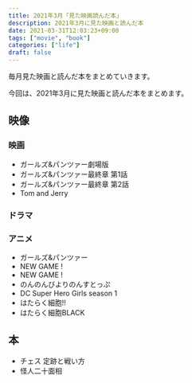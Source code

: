 ```yaml
---
title: 2021年3月「見た映画読んだ本」
description: 2021年3月に見た映画と読んだ本
date: 2021-03-31T12:03:23+09:00
tags: ["movie", "book"]
categories: ["life"]
draft: false
---
```


毎月見た映画と読んだ本をまとめていきます。

今回は、2021年3月に見た映画と読んだ本をまとめます。

## 映像

### 映画

* ガールズ&パンツァー劇場版
* ガールズ&パンツァー最終章 第1話
* ガールズ&パンツァー最終章 第2話
* Tom and Jerry

### ドラマ


### アニメ

* ガールズ&パンツァー
* NEW GAME !
* NEW GAME !
* のんのんびよりのんすとっぷ
* DC Super Hero Girls season 1
* はたらく細胞!!
* はたらく細胞BLACK

## 本

* チェス 定跡と戦い方
* 怪人二十面相
